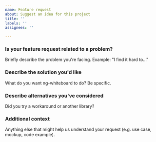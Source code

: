 ```yaml
---
name: Feature request
about: Suggest an idea for this project
title: ''
labels: ''
assignees: ''

---
```


<!-- FEATURE REQUEST TEMPLATE for ng-whiteboard -->

### Is your feature request related to a problem?
Briefly describe the problem you're facing. Example: "I find it hard to..."

### Describe the solution you'd like
What do you want ng-whiteboard to do? Be specific.

### Describe alternatives you've considered
Did you try a workaround or another library?

### Additional context
Anything else that might help us understand your request (e.g. use case, mockup, code example).
